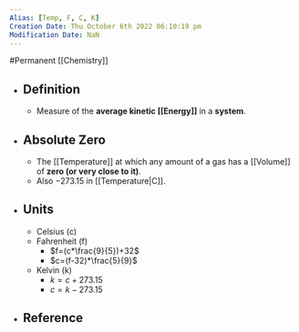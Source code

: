 ```yaml
---
Alias: [Temp, F, C, K]
Creation Date: Thu October 6th 2022 06:10:19 pm 
Modification Date: NaN
---
```

#Permanent [[Chemistry]]

- ## Definition
	- Measure of the **average kinetic [[Energy]]**  in a **system**.
- ## Absolute Zero
	- The [[Temperature]] at which any amount of a gas has a [[Volume]] of **zero (or very close to it)**.
	- Also $-273.15$ in [[Temperature|C]].
- ## Units
	- Celsius (c)
	- Fahrenheit (f)
		- $f=(c*\frac{9}{5})+32$
		- $c=(f-32)*\frac{5}{9}$
	- Kelvin (k)
		- $k=c+273.15$
		- $c=k-273.15$
- ## Reference